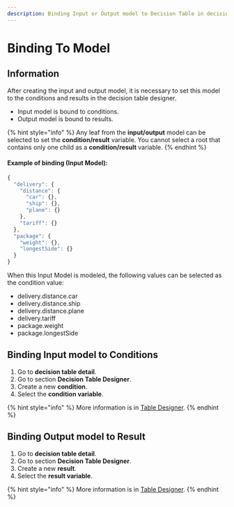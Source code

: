 ```yaml
---
description: Binding Input or Output model to Decision Table in decision table designer.
---
```


# Binding To Model

## Information

After creating the input and output model, it is necessary to set this model to the conditions and results in the decision table designer.

* Input model is bound to conditions.
* Output model is bound to results.

{% hint style="info" %}
Any leaf from the **input/output** model can be selected to set the **condition/result** variable. You cannot select a root that contains only one child as a **condition/result** variable.
{% endhint %}

#### Example of binding (Input Model):

```javascript
{
  "delivery": {
    "distance": {
      "car": {},
      "ship": {},
      "plane": {}
    },
    "tariff": {}
  },
  "package": {
    "weight": {},
    "longestSide": {}
  }
}
```

When this Input Model is modeled, the following values can be selected as the condition value:

* delivery.distance.car
* delivery.distance.ship
* delivery.distance.plane
* delivery.tariff
* package.weight
* package.longestSide

## Binding Input model to Conditions

1. Go to **decision table detail**.
2. Go to section **Decision Table Designer**.
3. Create a new **condition**.
4. Select the **condition variable**.

{% hint style="info" %}
More information is in [Table Designer](decision-table-designer.md#select-value-from-input-model).
{% endhint %}

## Binding Output model to Result

1. Go to **decision table detail**.
2. Go to section **Decision Table Designer**.
3. Create a new **result**.
4. Select the **result variable**.                                                                                                                   &#x20;

{% hint style="info" %}
More information is in [Table Designer](decision-table-designer.md#select-value-from-output-model).
{% endhint %}

